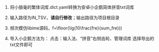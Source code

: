 1. 将小狼毫的繁体词库.dict.yaml转换为安卓小企鹅简体拼音txt词库

2. 输入路径为IN\_TSV，__请自行修改__；输出路径为项目根目录
3. 频次模仿libime源码，f=\\floor(\\lg(10\\frac{fre}{sum\_fre}))
4. 导入小企鹅方法为：
	点击：输入法、“拼音”右侧齿轮、管理词库
	选择导出的txt文件即可


